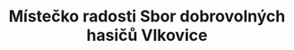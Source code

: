 ---
id: 62f6a158-0cef-4a66-b0d5-4f4282845e09
title: "Místečko radosti Sbor dobrovolných hasičů Vlkovice"
price: 50000
year: 2012
description: "Tento projekt usiluje za pomoci širokého zapojení aktivních místních občanů a jejich dobrovolné práce o vylepšení veřejného prostoru ve Vlkovicích, především ve prospěch dětí a mládeže, stejně tak ale i seniorů a všech obyvatel, kteří ocení pěkné místo k organizaci místních akcí, volnočasových aktivit a scházení se se sousedy."
kouskovani: false
locationName: undefined
position:
  lng: 17.852701183877
  lat: 49.72095968403211
---